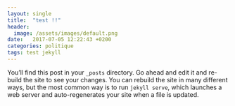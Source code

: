 ```yaml
---
layout: single
title:  "test !!"
header:
  image: /assets/images/default.png
date:   2017-07-05 12:22:43 +0200
categories: politique
tags: test jekyll
---
```

You’ll find this post in your `_posts` directory. Go ahead and edit it and re-build the site to see your changes. You can rebuild the site in many different ways, but the most common way is to run `jekyll serve`, which launches a web server and auto-regenerates your site when a file is updated.
